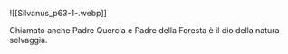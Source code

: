 ![[Silvanus_p63-1-.webp]]

Chiamato anche Padre Quercia e Padre della Foresta è il dio della natura selvaggia.